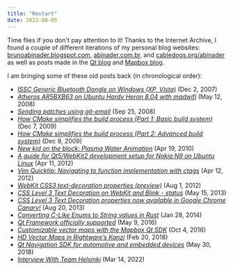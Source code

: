 ```yaml
---
title: "Restart"
date: 2022-08-05
---
```


Time flies if you don't pay attention to it! Thanks to the Internet Archive, I found a couple of different iterations of my personal blog websites: [brunoabinader.blogspot.com](https://web.archive.org/web/2/http://brunoabinader.blogspot.com/), [abinader.com.br](https://web.archive.org/web/2/http://abinader.com.br/), and [cabledogs.org/abinader](https://web.archive.org/web/20101101040632/http://cabledogs.org/abinader) as well as posts made in the [Qt blog](https://www.qt.io/blog) and [Mapbox blog](https://www.mapbox.com/blog).

I am bringing some of these old posts back (in chronological order):

- [_ISSC Generic Bluetooth Dongle on Windows (XP, Vista)_](/2007/12/02/issc-generic-bluetooth-dongle-on-windows/) (Dec 2, 2007)
- [_Atheros AR5BXB63 on Ubuntu Hardy Heron 8.04 with madwifi_](/2008/05/12/atheros-ar5bxb63-on-ubuntu-hardy-with-madwifi/) (May 12, 2008)
- [_Sending patches using git-email_](/2008/09/25/sending-patches-using-git-email/) (Sep 25, 2008)
- [_How CMake simplifies the build process (Part 1: Basic build system)_](/2009/12/07/how-cmake-simplifies-the-build-process-part-1-basic-build-system/) (Dec 7, 2009)
- [_How CMake simplifies the build process (Part 2: Advanced build system)_](/2009/12/09/how-cmake-simplifies-the-build-process-part-2-advanced-build-system/) (Dec 9, 2009)
- [_New kid on the block: Plasma Water Animation_](/2010/04/19/new-kid-on-the-block-plasma-water-animation/) (Apr 19, 2010)
- [_A guide for Qt5/WebKit2 development setup for Nokia N9 on Ubuntu Linux_](/2012/04/11/a-guide-for-qt5webkit2-development-setup-for-nokia-n9-on-ubuntu-linux/) (Apr 11, 2012)
- [_Vim Quicktip: Navigating to function implementation with ctags_](/2012/04/12/vim-quicktip-navigating-to-function-implementation-with-ctags/) (Apr 12, 2012)
- [_WebKit CSS3 text-decoration properties (preview)_](/2012/08/01/webkit-css3-text-decoration-properties-preview/) (Aug 1, 2012)
- [_CSS Level 3 Text Decoration on WebKit and Blink - status_](/2013/05/15/css-level-3-text-decoration-on-webkit-and-blink-status/) (May 15, 2013)
- [_CSS Level 3 Text Decoration properties now available in Google Chrome Canary!_](/2013/08/20/css-level-3-text-decoration-properties-now-available-in-google-chrome-canary/) (Aug 20, 2013)
- [_Converting C-Like Enums to String values in Rust_](/2014/01/28/converting-c-like-enums-to-string-values-in-rust/) (Jan 28, 2014)
- [_Qt Framework officially supported_](/2016/05/09/qt-framework-officially-supported/) (May 9, 2016)
- [_Customizable vector maps with the Mapbox Qt SDK_](/2016/10/04/customizable-vector-maps-with-the-mapbox-qt-sdk/) (Oct 4, 2016)
- [_HD Vector Maps in Rightware’s Kanzi_](/2018/02/20/hd-vector-maps-in-rightware-kanzi/) (Feb 20, 2018)
- [_Qt Navigation SDK for automotive and embedded devices_](/2018/05/30/qt-navigation-sdk-for-automotive-and-embedded-devices/) (May 30, 2018)
- [_Interview With Team Helsinki_](/2022/03/14/interview-with-team-helsinki/) (Mar 14, 2022)
